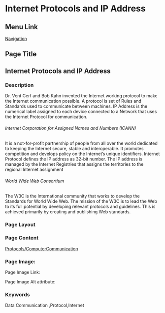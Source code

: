 # Internet Protocols and IP Address

## Menu Link

[Navigation](/Sections/NavContents.md)


## Page Title
## Internet Protocols and IP Address

### Description

Dr. Vent Cerf and Bob Kahn invented the Internet working protocol to make the Internet communication possible. A protocol is set of Rules and Standards used to communicate between machines.
IP Address is the numerical label assigned to each device connected to a Network that uses the Internet Protocol for communication.

 ###### Internet Corporation for Assigned Names and Numbers (ICANN)
It is a not-for-profit partnership of people from all over the world dedicated to keeping the Internet secure, stable and interoperable. It promotes competition and develops policy on the Internet’s unique identifiers. Internet Protocol defines the IP address as 32-bit number. The IP address is managed by the Internet Registries that assigns the territories to the regional Internet assignment

###### World Wide Web Consortium
 The W3C is the International community that works to develop the Standards for World Wide Web. The mission of the W3C is to lead the Web to its full potential by developing relevant protocols and guidelines. This is achieved primarily by creating and publishing Web standards.



### Page Layout


### Page Content
[Protocols/ComputerCommunication](/sections/WhatIsComputerCommunications.md)

### Page Image:

Page Image Link:

Page Image Alt attribute: 


### Keywords
Data Communication ,Protocol,Internet
